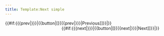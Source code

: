 ```yaml
---
title: Template:Next simple
---
```


<div style="clear:both;">
<div style="float:left;">
{{#if:{{{prev|}}}|{{button|[[{{{prev|}}}|Previous]]}}|}}
</div>
<div style="float:right;">
{{#if:{{{next|}}}|{{button|[[{{{next|}}}|Next]]}}|}}
</div>
</div><div style="clear:both;"></div>

